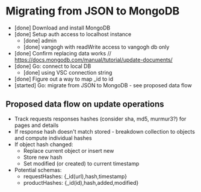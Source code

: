 # Migrating from JSON to MongoDB

- [done] Download and install MongoDB
- [done] Setup auth access to localhost instance
    - [done] admin
    - [done] vangogh with readWrite access to vangogh db only
- [done] Confirm replacing data works // https://docs.mongodb.com/manual/tutorial/update-documents/
- [done] Go: connect to local DB
    - [done] using VSC connection string
- [done] Figure out a way to map _id to id
- [started] Go: migrate from JSON to MongoDB - see proposed data flow

## Proposed data flow on update operations

- Track requests responses hashes (consider sha, md5, murmur3?) for pages and details
- If response hash doesn't match stored - breakdown collection to objects and compute individual hashes
- If object hash changed:
    - Replace current object or insert new
    - Store new hash
    - Set modified (or created) to current timestamp
- Potential schemas:
    - requestHashes: {_id(url),hash,timestamp}
    - productHashes: {_id(id),hash,added,modified}
